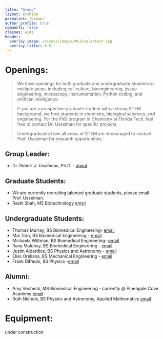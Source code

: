 ```yaml
---
title: "Group"
layout: archive
permalink: /Group/
author_profile: true
comments: false
classes: wide
header:
  overlay_image: /assets/images/Moleculestest.jpg
  overlay_filter: 0.5      
---
```

# Openings:

> We have openings for both graduate and undergraduate students in multiple areas, including cell culture, bioengineering, tissue engineering, microscopy, instrumentation, Python coding, and artificial intelligence.
>
> If you are a prospective graduate student with a strong STEM background, we host students in chemistry, biological sciences, and engineering.  For the PhD program in Chemistry at Florida Tech, feel free to contact Dr. Usselman for specific projects.
>
> Undergraduates from all areas of STEM are encouraged to contact Prof. Usselman for research opportunities.

## Group Leader: 
- Dr. Robert J. Usselman, Ph.D. - [about](/About/)

## Graduate Students: 
- We are currently recruiting talented graduate students, please email Prof. Usselman.
- Rashi Shah, MS Biotechnology [email](mailto:shahr2022@my.fit.edu)

## Undergraduate Students: 
- Thomas Murray, BS Biomedical Engineering- [email](mailto:tmurray2019@my.fit.edu)
- Mai Tran, BS Biomedical Engineering - [email](mailto:mtran2022@my.fit.edu)
- Michaela Wittman, BS Biomedical Engineering- [email](mailto:mwittman2022@my.fit.edu)
- Rana Malubay, BS Biomedical Engineering - [email](mailto:rmalubay2022@my.fit.edu)
- Justin Alderdice, BS Physics and Astronomy - [email](mailto:jalderdice2022@my.fit.edu)
- Elias Orellana, BS Mechanical Engineering - [email](mailto:eorellana2023@my.fit.edu)
- Frank DiPaulo, BS Physics -[email](mailto:fdipaulo2023@my.fit.edu) 

## Alumni:
- Amy Vecheck, MS Biomedical Engineering - currently @ Pineapple Cove Academy [email](mailto:vechecka@pineapplecoveclassicalacademy.com)
- Ruth Nichols, BS Physics and Astronomy, Applied Mathematics [email](mailto:rnichols2020@myfit.edu)

# Equipment:
under construction
